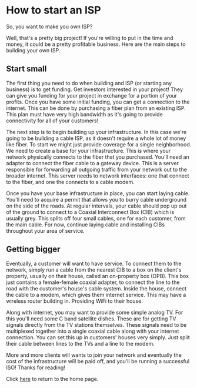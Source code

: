 # How to start an ISP

So, you want to make you own ISP?

Well, that's a pretty big project! If you're willing to put in the time and money, it could be a pretty profitable business. Here are the main steps to building your own ISP.

## Start small

The first thing you need to do when building and ISP (or starting any business) is to get funding. Get investors interested in your project! They can give you funding for your project in exchange for a portion of your profits. Once you have some initial funding, you can get a connection to the internet. This can be done by purchasing a fiber plan from an existing ISP. This plan must have very high bandwidth as it's going to provide connectivity for all of your customers!

The next step is to begin building up your infrastructure. In this case we're going to be building a cable ISP, as it doesn't require a whole lot of money like fiber. To start we might just provide coverage for a single neighborhood. We need to create a base for your infrastructure. This is where your network physically connects to the fiber that you purchased. You'll need an adapter to connect the fiber cable to a gateway device. This is a server responsible for forwarding all outgoing traffic from your network out to the broader internet. This server needs to network interfaces: one that connect to the fiber, and one the connects to a cable modem.

Once you have your base infrastructure in place, you can start laying cable. You'll need to acquire a permit that allows you to burry cable underground on the side of the roads. At regular intervals, your cable should pop up out of the ground to connect to a Coaxial Interconnect Box (CIB) which is usually grey. This splits off four small cables, one for each customer, from the main cable. For now, continue laying cable and installing CIBs throughout your area of service.

## Getting bigger

Eventually, a customer will want to have service. To connect them to the network, simply run a cable from the nearest CIB to a box on the client's property, usually on their house, called an on-property box (OPB). This box just contains a female-female coaxial adapter, to connect the line to the road with the customer's house's cable system. Inside the house, connect the cable to a modem, which gives them internet service. This may have a wireless router building in. Providing WiFi to their house.

Along with internet, you may want to provide some simple analog TV. For this you'll need some C band satellite dishes. These are for getting TV signals directly from the TV stations themselves. These signals need to be multiplexed together into a single coaxial cable along with your internet connection. You can set this up in customers' houses very simply. Just split their cable between lines to the TVs and a line to the modem.

More and more clients will wants to join your network and eventually the cost of the infrastructure will be paid off, and you'll be running a successful ISO! Thanks for reading!

Click [here](/) to return to the home page.

<title>How to start an ISP</title>
